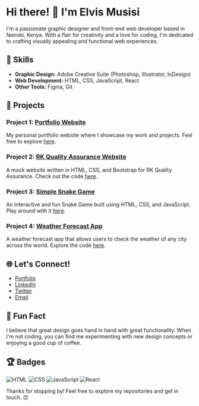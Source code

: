 # Hi there! 👋 I'm Elvis Musisi
I'm a passionate graphic designer and front-end web developer based in Nairobi, Kenya. With a flair for creativity and a love for coding, I'm dedicated to crafting visually appealing and functional web experiences.

## 🔧 Skills

- **Graphic Design:** Adobe Creative Suite (Photoshop, Illustrator, InDesign)
- **Web Development:** HTML, CSS, JavaScript, React
- **Other Tools:** Figma, Git

## 🚀 Projects

### Project 1: [Portfolio Website](https://elvismusisi.github.io)
   My personal portfolio website where I showcase my work and projects. Feel free to explore [here](https://elvismusisi.github.io).

### Project 2: [RK Quality Assurance Website](link-to-repo)
   A mock website written in HTML, CSS, and Bootstrap for RK Quality Assurance. Check out the code [here](https://github.com/elvismusisi/RK-Quality-Assurance-Mock-Website-Project).

### Project 3: [Simple Snake Game](link-to-repo)
   An interactive and fun Snake Game built using HTML, CSS, and JavaScript. Play around with it [here](https://github.com/elvismusisi/Snake-Game).

### Project 4: [Weather Forecast App](link-to-repo)
   A weather forecast app that allows users to check the weather of any city across the world. Explore the code [here](https://github.com/elvismusisi/Weather-Forecast-App).

## 🌐 Let's Connect!

- [Portfolio](https://elvismusisi.github.io)
- [LinkedIn](https://www.linkedin.com/in/musisi-elvis-74a5a3271/)
- [Twitter](https://twitter.com/emusisi)
- [Email](emusisi90@gmail.com)

## 🎨 Fun Fact

I believe that great design goes hand in hand with great functionality. When I'm not coding, you can find me experimenting with new design concepts or enjoying a good cup of coffee.

## 🏆 Badges

![HTML](https://img.shields.io/badge/HTML-Expert-orange)
![CSS](https://img.shields.io/badge/CSS-Guru-blue)
![JavaScript](https://img.shields.io/badge/JavaScript-Ninja-yellow)
![React](https://img.shields.io/badge/React-Enthusiast-green)

Thanks for stopping by! Feel free to explore my repositories and get in touch. 😊

